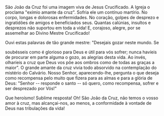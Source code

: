 
São João da Cruz foi uma imagem viva de Jesus Crucificado. A Igreja o proclama "exímio amante da cruz". Sofria ele um contínuo martírio. No corpo, longas e dolorosas enfermidades. No coração, golpes de desprezo e ingratidões de amigos e beneficiados seus. Quantas calúnias, insultos e desprezos não suportou em toda a vida! E, corajoso, alegre, por se assemelhar ao Divino Mestre Crucificado!

Ouvi estas palavras de tão grande mestre: "Desejais gozar neste mundo. Se

soubésseis como é glorioso para Deus e útil para vós sofrer; nunca havíeis de procurar em parte alguma o gozo, as alegrias desta vida. Ao invés, olharíeis a cruz que Deus vos põe aos ombros como de todas as graças a maior". O grande amante da cruz vivia todo absorvido na contemplação do mistério do Calvário. Nosso Senhor, aparecendo-lhe, pergunta o que deseja como recompensa pelo muito que fizera para as almas e para a glória de Deus: "Senhor -- responde o santo -- só quero, como recompensa, sofrer e ser desprezado por Vós!"

Que heroísmo! Sublime resposta! Oh! São João da Cruz, não temos o vosso amor à cruz, mas alcançai-nos, ao menos, a conformidade à vontade de Deus nas tribulações da vida!

